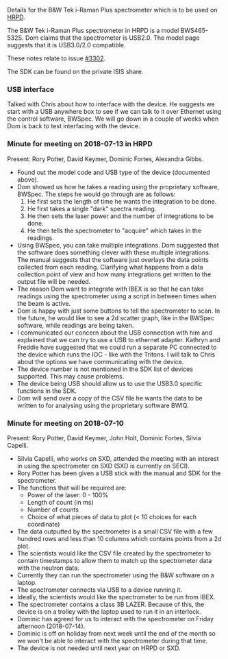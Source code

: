 Details for the B&W Tek i-Raman Plus spectrometer which is to be used on [HRPD](https://github.com/ISISComputingGroup/IBEX/wiki/HRPD-Instrument-Details).

The  B&W Tek i-Raman Plus spectrometer in HRPD is a model BWS465-532S. Dom claims that the spectrometer is USB2.0. The model page suggests that it is USB3.0/2.0 compatible.

These notes relate to issue [#3302](https://github.com/ISISComputingGroup/IBEX/issues/3302).

The SDK can be found on the private ISIS share.

### USB interface

Talked with Chris about how to interface with the device. He suggests we start with a USB anywhere box to see if we can talk to it over Ethernet using the control software, BWSpec. We will go down in a couple of weeks when Dom is back to test interfacing with the device.

### Minute for meeting on 2018-07-13 in HRPD
Present: Rory Potter, David Keymer, Dominic Fortes, Alexandra Gibbs.

* Found out the model code and USB type of the device (documented above).
* Dom showed us how he takes a reading using the proprietary software, BWSpec. The steps he would go through are as follows:
    1. He first sets the length of time he wants the integration to be done.
    1. He first takes a single "dark" spectra reading. 
    1. He then sets the laser power and the number of integrations to be done.
    1. He then tells the spectrometer to "acquire" which takes in the readings.
* Using BWSpec, you can take multiple integrations. Dom suggested that the software does something clever with these multiple integrations. The manual suggests that the software just overlays the data points collected from each reading. Clarifying what happens from a data collection point of view and how many integrations get written to the output file will be needed.
* The reason Dom want to integrate with IBEX is so that he can take readings using the spectrometer using a script in between times when the beam is active.
* Dom is happy with just some buttons to tell the spectrometer to scan. In the future, he would like to see a 2d scatter graph, like in the BWSpec software, while readings are being taken.
* I communicated our concern about the USB connection with him and explained that we can try to use a USB to ethernet adapter. Kathryn and Freddie have suggested that we could run a separate PC connected to the device which runs the IOC - like with the Tritons. I will talk to Chris about the options we have communicating with the device.
* The device number is not mentioned in the SDK list of devices supported. This may cause problems.
* The device being USB should allow us to use the USB3.0 specific functions in the SDK.
* Dom will send over a copy of the CSV file he wants the data to be written to for analysing using the proprietary software BWIQ.

### Minute for meeting on 2018-07-10
Present: Rory Potter, David Keymer, John Holt, Dominic Fortes, Silvia Capelli.

* Silvia Capelli, who works on SXD, attended the meeting with an interest in using the spectrometer on SXD (SXD is currently on SECI).
* Rory Potter has been given a USB stick with the manual and SDK for the spectrometer.
* The functions that will be required are:
    * Power of the laser: 0 - 100%
    * Length of count (in ms)
	* Number of counts
	* Choice of what pieces of data to plot (< 10 choices for each coordinate)
* The data outputted by the spectrometer is a small CSV file with a few hundred rows and less than 10 columns which contains points from a 2d plot.
* The scientists would like the CSV file created by the spectrometer to contain timestamps to allow them to match up the spectrometer data with the neutron data.
* Currently they can run the spectrometer using the B&W software on a laptop.
* The spectrometer connects via USB to a device running it.
* Ideally, the scientists would like the spectrometer to be run from IBEX.
* The spectrometer contains a class 3B LAZER. Because of this, the device is on a trolley with the laptop used to run it in an interlock.
* Dominic has agreed for us to interact with the spectrometer on Friday afternoon (2018-07-14).
* Dominic is off on holiday from next week until the end of the month so we won't be able to interact with the spectrometer during that time.
* The device is not needed until next year on HRPD or SXD.